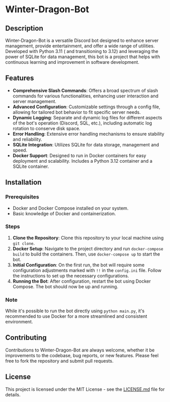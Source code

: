 # Winter-Dragon-Bot

## Description

Winter-Dragon-Bot is a versatile Discord bot designed to enhance server management, provide entertainment, and offer a wide range of utilities. Developed with Python 3.11 ( and transitioning to 3.12) and leveraging the power of SQLite for data management, this bot is a project that helps with continuous learning and improvement in software development.

## Features

- **Comprehensive Slash Commands**: Offers a broad spectrum of slash commands for various functionalities, enhancing user interaction and server management.
- **Advanced Configuration**: Customizable settings through a config file, allowing for tailored bot behavior to fit specific server needs.
- **Dynamic Logging**: Separate and dynamic log files for different aspects of the bot's operation (Discord, SQL, etc.), including automatic log rotation to conserve disk space.
- **Error Handling**: Extensive error handling mechanisms to ensure stability and reliability.
- **SQLite Integration**: Utilizes SQLite for data storage, management and speed.
- **Docker Support**: Designed to run in Docker containers for easy deployment and scalability. Includes a Python 3.12 container and a SQLite container.

## Installation

### Prerequisites

- Docker and Docker Compose installed on your system.
- Basic knowledge of Docker and containerization.

### Steps

1. **Clone the Repository**: Clone this repository to your local machine using `git clone`.
2. **Docker Setup**: Navigate to the project directory and run `docker-compose build` to build the containers. Then, use `docker-compose up` to start the bot.
3. **Initial Configuration**: On the first run, the bot will require some configuration adjustments marked with `!!` in the `config.ini` file. Follow the instructions to set up the necessary configurations.
4. **Running the Bot**: After configuration, restart the bot using Docker Compose. The bot should now be up and running.

### Note

While it's possible to run the bot directly using `python main.py`, it's recommended to use Docker for a more streamlined and consistent environment.

## Contributing

Contributions to Winter-Dragon-Bot are always welcome, whether it be improvements to the codebase, bug reports, or new features. Please feel free to fork the repository and submit pull requests.

## License

This project is licensed under the MIT License - see the [LICENSE.md](LICENSE.md) file for details.
